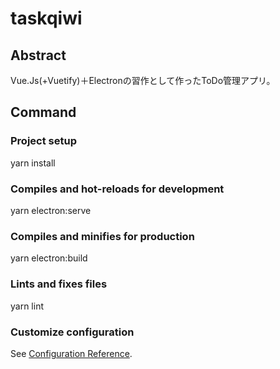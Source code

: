 # taskqiwi

## Abstract 
Vue.Js(+Vuetify)＋Electronの習作として作ったToDo管理アプリ。


## Command
### Project setup
yarn install

### Compiles and hot-reloads for development
yarn electron:serve

### Compiles and minifies for production
yarn electron:build

### Lints and fixes files
yarn lint

### Customize configuration
See [Configuration Reference](https://cli.vuejs.org/config/).

